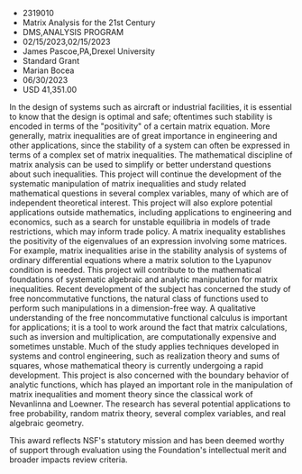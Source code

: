 
* 2319010
* Matrix Analysis for the 21st Century
* DMS,ANALYSIS PROGRAM
* 02/15/2023,02/15/2023
* James Pascoe,PA,Drexel University
* Standard Grant
* Marian Bocea
* 06/30/2023
* USD 41,351.00

In the design of systems such as aircraft or industrial facilities, it is
essential to know that the design is optimal and safe; oftentimes such stability
is encoded in terms of the "positivity" of a certain matrix equation. More
generally, matrix inequalities are of great importance in engineering and other
applications, since the stability of a system can often be expressed in terms of
a complex set of matrix inequalities. The mathematical discipline of matrix
analysis can be used to simplify or better understand questions about such
inequalities. This project will continue the development of the systematic
manipulation of matrix inequalities and study related mathematical questions in
several complex variables, many of which are of independent theoretical
interest. This project will also explore potential applications outside
mathematics, including applications to engineering and economics, such as a
search for unstable equilibria in models of trade restrictions, which may inform
trade policy. A matrix inequality establishes the positivity of the eigenvalues
of an expression involving some matrices. For example, matrix inequalities arise
in the stability analysis of systems of ordinary differential equations where a
matrix solution to the Lyapunov condition is needed. This project will
contribute to the mathematical foundations of systematic algebraic and analytic
manipulation for matrix inequalities. Recent development of the subject has
concerned the study of free noncommutative functions, the natural class of
functions used to perform such manipulations in a dimension-free way. A
qualitative understanding of the free noncommutative functional calculus is
important for applications; it is a tool to work around the fact that matrix
calculations, such as inversion and multiplication, are computationally
expensive and sometimes unstable. Much of the study applies techniques developed
in systems and control engineering, such as realization theory and sums of
squares, whose mathematical theory is currently undergoing a rapid development.
This project is also concerned with the boundary behavior of analytic functions,
which has played an important role in the manipulation of matrix inequalities
and moment theory since the classical work of Nevanlinna and Loewner. The
research has several potential applications to free probability, random matrix
theory, several complex variables, and real algebraic geometry.

This award reflects NSF's statutory mission and has been deemed worthy of
support through evaluation using the Foundation's intellectual merit and broader
impacts review criteria.
